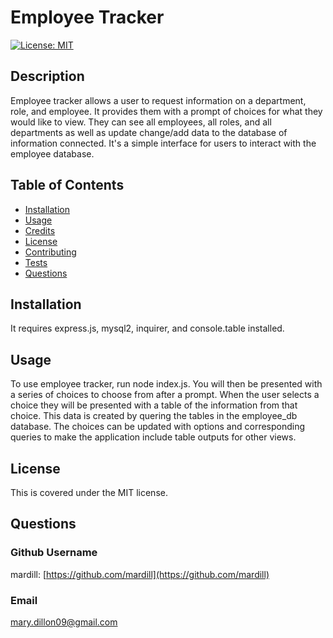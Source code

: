 # Employee Tracker

[![License: MIT](https://img.shields.io/badge/License-MIT-yellow.svg)](https://opensource.org/licenses/MIT)
    
## Description

Employee tracker allows a user to request information on a department, role, and employee. It provides them with a prompt of choices for what they would like to view. They can see all employees, all roles, and all departments as well as update change/add data to the database of information connected. It's a simple interface for users to interact with the employee database.

## Table of Contents

* [Installation](#installation)
* [Usage](#usage)
* [Credits](#credits)
* [License](#license)
* [Contributing](#contributing)
* [Tests](#tests)
* [Questions](#questions)

## Installation

It requires express.js, mysql2, inquirer, and console.table installed. 

## Usage

To use employee tracker, run node index.js. You will then be presented with a series of choices to choose from after a prompt. When the user selects a choice they will be presented with a table of the information from that choice. This data is created by quering the tables in the employee_db database. The choices can be updated with options and corresponding queries to make the application include table outputs for other views.

## License

This is covered under the MIT license. 

## Questions

### Github Username
mardill: [https://github.com/mardill](https://github.com/mardill)

### Email
mary.dillon09@gmail.com

     
